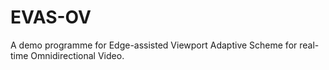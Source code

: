 # EVAS-OV
A demo programme for Edge-assisted Viewport Adaptive Scheme for real-time Omnidirectional Video.
